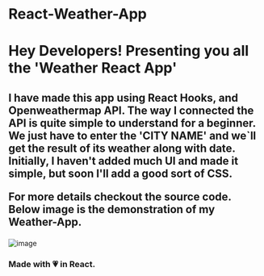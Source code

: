 # React-Weather-App

<h1> Hey Developers!
Presenting you all the 'Weather React App'  </h1>
<h2>I have made this app using React Hooks, and Openweathermap API.
The way I connected the API is quite simple  to understand for a beginner.
  <br>
We just have to enter the 'CITY NAME' and we`ll get the result of its weather along with date.
Initially, I haven't added much UI and made it simple, but soon I'll add a good sort of CSS.
  </br>

For more details checkout the source code.
Below image is the demonstration of my Weather-App. </h2>

![image](https://user-images.githubusercontent.com/79041510/126640134-8878236e-40b1-40ee-a167-a847732a0388.png)

<h3> Made with 💗 in React.</h3>
